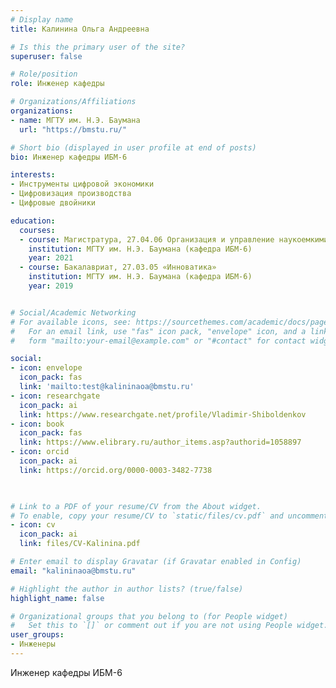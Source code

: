 ```yaml
---
# Display name
title: Калинина Ольга Андреевна

# Is this the primary user of the site?
superuser: false

# Role/position
role: Инженер кафедры

# Organizations/Affiliations
organizations:
- name: МГТУ им. Н.Э. Баумана
  url: "https://bmstu.ru/"

# Short bio (displayed in user profile at end of posts)
bio: Инженер кафедры ИБМ-6

interests:
- Инструменты цифровой экономики
- Цифровизация производства
- Цифровые двойники 

education:
  courses:
  - course: Магистратура, 27.04.06 Организация и управление наукоемкими производствами
    institution: МГТУ им. Н.Э. Баумана (кафедра ИБМ-6)
    year: 2021
  - course: Бакалавриат, 27.03.05 «Инноватика» 
    institution: МГТУ им. Н.Э. Баумана (кафедра ИБМ-6)
    year: 2019


# Social/Academic Networking
# For available icons, see: https://sourcethemes.com/academic/docs/page-builder/#icons
#   For an email link, use "fas" icon pack, "envelope" icon, and a link in the
#   form "mailto:your-email@example.com" or "#contact" for contact widget.

social:
- icon: envelope
  icon_pack: fas
  link: 'mailto:test@kalininaoa@bmstu.ru'
- icon: researchgate
  icon_pack: ai
  link: https://www.researchgate.net/profile/Vladimir-Shiboldenkov
- icon: book
  icon_pack: fas
  link: https://www.elibrary.ru/author_items.asp?authorid=1058897
- icon: orcid
  icon_pack: ai
  link: https://orcid.org/0000-0003-3482-7738


  
# Link to a PDF of your resume/CV from the About widget.
# To enable, copy your resume/CV to `static/files/cv.pdf` and uncomment the lines below.
- icon: cv
  icon_pack: ai
  link: files/CV-Kalinina.pdf

# Enter email to display Gravatar (if Gravatar enabled in Config)
email: "kalininaoa@bmstu.ru"

# Highlight the author in author lists? (true/false)
highlight_name: false

# Organizational groups that you belong to (for People widget)
#   Set this to `[]` or comment out if you are not using People widget.
user_groups:
- Инженеры
---
```


Инженер кафедры ИБМ-6
